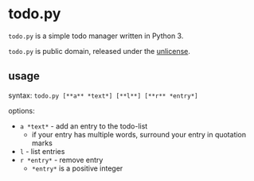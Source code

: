 # <span>todo.py</span>

`todo.py` is a simple todo manager written in Python 3.

`todo.py` is public domain, released under the [unlicense](https://unlicense.org/).

## usage

syntax: `todo.py [**a** *text*] [**l**] [**r** *entry*]`

options:

* `a *text*` - add an entry to the todo-list
    * if your entry has multiple words, surround your entry in quotation marks
* `l` - list entries
* `r *entry*` - remove entry
    * `*entry*` is a positive integer
